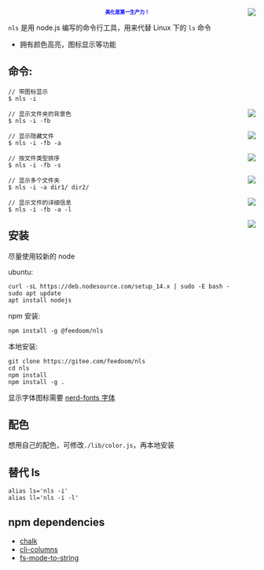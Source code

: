 <img src="https://s3.ax1x.com/2021/01/29/yCvBIU.png" div align=right />
  
<div align='center'><b><font size=1 color='blue'>美化是第一生产力！</font></b></div> 


`nls` 是用 node.js 编写的命令行工具，用来代替 Linux 下的 `ls` 命令

* 拥有颜色高亮，图标显示等功能  

## 命令:
```shell
// 带图标显示
$ nls -i
```
<img src="https://s3.ax1x.com/2021/01/29/yCv0aT.png" div align=right />

```shell
// 显示文件夹的背景色
$ nls -i -fb
```
<img src="https://s3.ax1x.com/2021/01/29/yCvsG4.png" div align=right />

```shell
// 显示隐藏文件
$ nls -i -fb -a
```
<img src="https://s3.ax1x.com/2021/01/29/yCvriF.png" div align=right />

```shell
// 按文件类型排序
$ nls -i -fb -s
```
<img src="https://s3.ax1x.com/2021/02/03/yM5PZd.png" div align=right />

```shell
// 显示多个文件夹
$ nls -i -a dir1/ dir2/
```
<img src="https://s3.ax1x.com/2021/01/29/yCvyRJ.png" div align=right />

```shell
// 显示文件的详细信息
$ nls -i -fb -a -l
```
<img src="https://s3.ax1x.com/2021/01/29/yCv6z9.png" div align=right />

  
## 安装
尽量使用较新的 node

ubuntu:
```
curl -sL https://deb.nodesource.com/setup_14.x | sudo -E bash -
sudo apt update
apt install nodejs
```

npm 安装:
```
npm install -g @feedoom/nls
```

本地安装:
```
git clone https://gitee.com/feedoom/nls
cd nls
npm install
npm install -g .
```

显示字体图标需要 [nerd-fonts 字体](https://github.com/ryanoasis/nerd-fonts)

## 配色
想用自己的配色，可修改`./lib/color.js`，再本地安装

## 替代 ls
```
alias ls='nls -i'
alias ll='nls -i -l'
```

## npm dependencies
* [chalk](https://github.com/chalk/chalk)
* [cli-columns](https://github.com/shannonmoeller/cli-columns)
* [fs-mode-to-string](https://github.com/AndreasPizsa/fs-mode-to-string)
